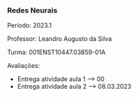 ### Redes Neurais

Período: 2023.1

Professor: Leandro Augusto da Silva

Turma: 001ENST10447.03859-01A

Avaliações:
  - Entrega atividade aula 1 --> 00 
  - Entrega atividade aula 2 --> 08.03.2023
